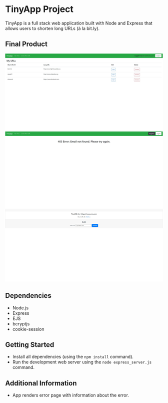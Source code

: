 # TinyApp Project

TinyApp is a full stack web application built with Node and Express that allows users to shorten long URLs (à la bit.ly).

## Final Product

![The TinyApp home page](https://github.com/dylanhamada/tinyapp/blob/master/docs/tiny_1.jpg "TinyApp home page")
![A TinyApp error page](https://github.com/dylanhamada/tinyapp/blob/master/docs/tiny_2.jpg "403 error page")
![The TinyApp edit URL page](https://github.com/dylanhamada/tinyapp/blob/master/docs/tiny_3.jpg "TinyApp edit URL")

## Dependencies

- Node.js
- Express
- EJS
- bcryptjs
- cookie-session

## Getting Started

- Install all dependencies (using the `npm install` command).
- Run the development web server using the `node express_server.js` command.

## Additional Information

- App renders error page with information about the error.